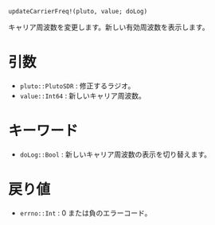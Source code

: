 ```
updateCarrierFreq!(pluto, value; doLog)
```

キャリア周波数を変更します。新しい有効周波数を表示します。

# 引数

  * `pluto::PlutoSDR` : 修正するラジオ。
  * `value::Int64` : 新しいキャリア周波数。

# キーワード

  * `doLog::Bool` : 新しいキャリア周波数の表示を切り替えます。

# 戻り値

  * `errno::Int` : 0 または負のエラーコード。
